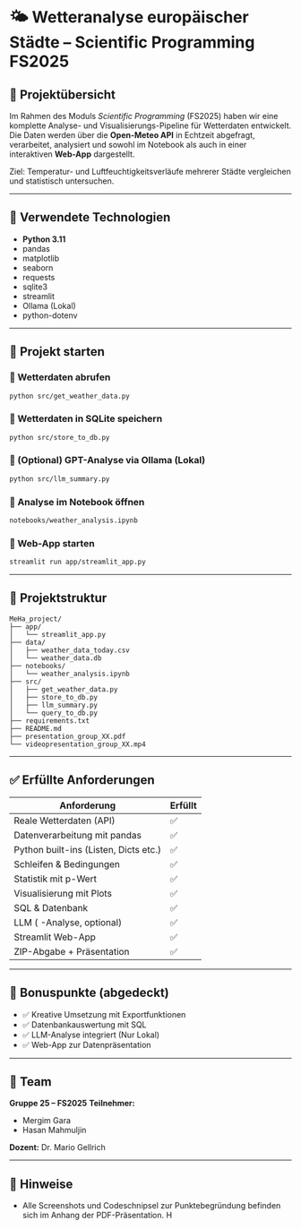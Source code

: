 # 🌤️ Wetteranalyse europäischer Städte – Scientific Programming FS2025

## 📌 Projektübersicht

Im Rahmen des Moduls *Scientific Programming* (FS2025) haben wir eine komplette Analyse- und Visualisierungs-Pipeline für Wetterdaten entwickelt.  
Die Daten werden über die **Open-Meteo API** in Echtzeit abgefragt, verarbeitet, analysiert und sowohl im Notebook als auch in einer interaktiven **Web-App** dargestellt.

Ziel: Temperatur- und Luftfeuchtigkeitsverläufe mehrerer Städte vergleichen und statistisch untersuchen.

---

## 🧪 Verwendete Technologien

- **Python 3.11**
- pandas
- matplotlib
- seaborn
- requests
- sqlite3
- streamlit
- Ollama (Lokal)
- python-dotenv

---

## 🚀 Projekt starten

### 🔹 Wetterdaten abrufen
```bash
python src/get_weather_data.py
```

### 🔹 Wetterdaten in SQLite speichern
```bash
python src/store_to_db.py
```

### 🔹 (Optional) GPT-Analyse via Ollama (Lokal)
```bash
python src/llm_summary.py
```

### 🔹 Analyse im Notebook öffnen
```bash
notebooks/weather_analysis.ipynb
```

### 🔹 Web-App starten
```bash
streamlit run app/streamlit_app.py
```

---

## 📁 Projektstruktur

```
MeHa_project/
├── app/
│   └── streamlit_app.py
├── data/
│   ├── weather_data_today.csv
│   └── weather_data.db
├── notebooks/
│   └── weather_analysis.ipynb
├── src/
│   ├── get_weather_data.py
│   ├── store_to_db.py
│   ├── llm_summary.py
│   └── query_to_db.py
├── requirements.txt
├── README.md
├── presentation_group_XX.pdf
└── videopresentation_group_XX.mp4
```

---

## ✅ Erfüllte Anforderungen

| Anforderung                            | Erfüllt |
|----------------------------------------|---------|
| Reale Wetterdaten (API)                | ✅ |
| Datenverarbeitung mit pandas           | ✅ |
| Python built-ins (Listen, Dicts etc.)  | ✅ |
| Schleifen & Bedingungen                | ✅ |
| Statistik mit p-Wert                   | ✅ |
| Visualisierung mit Plots               | ✅ |
| SQL & Datenbank                        | ✅ |
| LLM (   -Analyse, optional)            | ✅ |
| Streamlit Web-App                      | ✅ |
| ZIP-Abgabe + Präsentation              | ✅ |

---

## 🎁 Bonuspunkte (abgedeckt)

- ✅ Kreative Umsetzung mit Exportfunktionen
- ✅ Datenbankauswertung mit SQL
- ✅ LLM-Analyse integriert (Nur Lokal)
- ✅ Web-App zur Datenpräsentation

---

## 👥 Team

**Gruppe 25 – FS2025**
**Teilnehmer:**
- Mergim Gara
- Hasan Mahmuljin

**Dozent:** Dr. Mario Gellrich

---

## 📝 Hinweise

- Alle Screenshots und Codeschnipsel zur Punktebegründung befinden sich im Anhang der PDF-Präsentation.
H